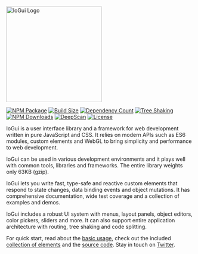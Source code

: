 <p style="margin-top:2em"><a href="https://iogui.dev" target="_blank" rel="noopener noreferrer"><img width="256" src="https://iogui.dev/io/images/logo/io-logo.svg" alt="IoGui Logo"></a></p>

[![NPM Package][npm]][npm-url]
[![Build Size][build-size]][bundlephobia-url]
[![Dependency Count][dependency-count]][bundlephobia-url]
[![Tree Shaking][tree-shaking]][bundlephobia-url]
[![NPM Downloads][npm-downloads]][npmtrends-url]
[![DeepScan][deepscan]][deepscan-url]
[![License][license]][license-url]

IoGui is a user interface library and a framework for web development written in pure JavaScript and CSS. It relies on modern APIs such as ES6 modules, custom elements and WebGL to bring simplicity and performance to web development.

IoGui can be used in various development environments and it plays well with common tools, libraries and frameworks. The entire library weights only 63KB (gzip).

IoGui lets you write fast, type-safe and reactive custom elements that respond to state changes, data binding events and object mutations. It has comprehensive documentation, wide test coverage and a collection of examples and demos.

IoGui includes a robust UI system with menus, layout panels, object editors, color pickers, sliders and more. It can also support entire application architecture with routing, tree shaking and code splitting.

For quick start, read about the [basic usage](https://iogui.dev/io/#path=docs:./docs/getting-started.md#usage), check out the included [collection of elements](https://iogui.dev/io/#path=demos:elements) and the <a href="https://github.com/io-gui/io/" target="_blank">source code</a>. Stay in touch on <a href="https://twitter.com/ioguijs" target="_blank">Twitter</a>.

[npm]: https://img.shields.io/npm/v/io-gui
[npm-url]: https://www.npmjs.com/package/io-gui

[build-size]: https://badgen.net/bundlephobia/minzip/io-gui
[dependency-count]: https://badgen.net/bundlephobia/dependency-count/io-gui
[tree-shaking]: https://badgen.net/bundlephobia/tree-shaking/io-gui
[bundlephobia-url]: https://badgen.net/bundlephobia.com/result?p=io-gui

[npm-downloads]: https://img.shields.io/npm/dw/io-gui
[npmtrends-url]: https://www.npmtrends.com/io-gui

[deepscan]: https://deepscan.io/api/teams/18863/projects/22152/branches/651706/badge/grade.svg
[deepscan-url]: https://deepscan.io/dashboard#view=project&tid=18863&pid=22152&bid=651706

[license]: https://img.shields.io/github/license/io-gui/io
[license-url]: https://github.com/io-gui/io/blob/main/LICENSE
